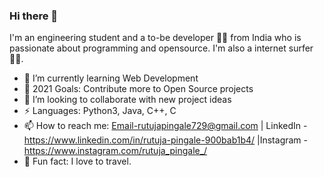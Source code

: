 ### Hi there 👋
I'm an engineering student and a to-be developer 👨‍💻 from India who is passionate about programming and opensource. I'm also a internet surfer 🏄‍♂️.

- 🌱 I’m currently learning Web Development
- 🥅 2021 Goals: Contribute more to Open Source projects
- 👯 I’m looking to collaborate with new project ideas
- ⚡ Languages: Python3, Java, C++, C
- 📫 How to reach me: Email-rutujapingale729@gmail.com | LinkedIn - https://www.linkedin.com/in/rutuja-pingale-900bab1b4/ |Instagram - https://www.instagram.com/rutuja_pingale_/
- 🤪 Fun fact: I love to travel.

